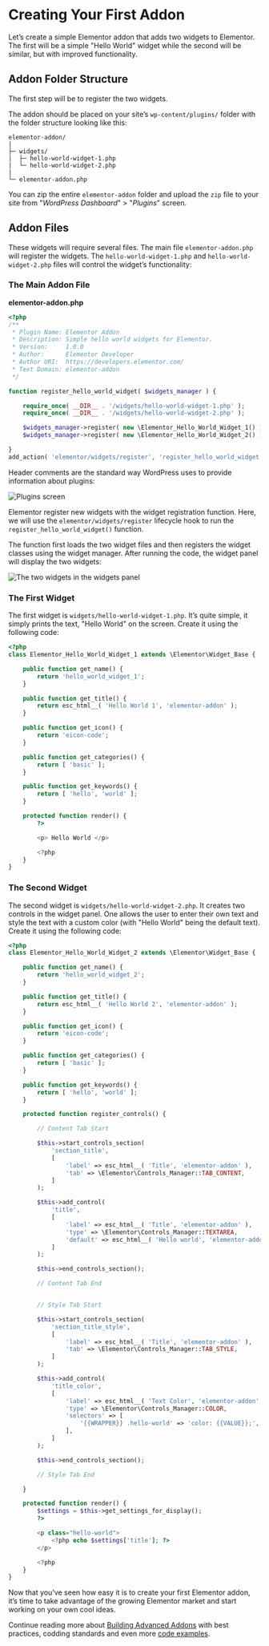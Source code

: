 # Creating Your First Addon

<Badge type="tip" vertical="top" text="Elementor Core" /> <Badge type="warning" vertical="top" text="Basic" />

Let’s create a simple Elementor addon that adds two widgets to Elementor. The first will be a simple "Hello World" widget while the second will be similar, but with improved functionality. 

## Addon Folder Structure

The first step will be to register the two widgets.

The addon should be placed on your site’s `wp-content/plugins/` folder with the folder structure looking like this:

```
elementor-addon/
|
├─ widgets/
|  ├─ hello-world-widget-1.php
|  └─ hello-world-widget-2.php
|
└─ elementor-addon.php
```

You can zip the entire `elementor-addon` folder and upload the `zip` file to your site from "_WordPress Dashboard_" > "_Plugins_" screen.

## Addon Files

These widgets will require several files. The main file `elementor-addon.php` will register the widgets. The `hello-world-widget-1.php` and `hello-world-widget-2.php` files will control the widget’s functionality: 

### The Main Addon File

**elementor-addon.php**

```php
<?php
/**
 * Plugin Name: Elementor Addon
 * Description: Simple hello world widgets for Elementor.
 * Version:     1.0.0
 * Author:      Elementor Developer
 * Author URI:  https://developers.elementor.com/
 * Text Domain: elementor-addon
 */

function register_hello_world_widget( $widgets_manager ) {

	require_once( __DIR__ . '/widgets/hello-world-widget-1.php' );
	require_once( __DIR__ . '/widgets/hello-world-widget-2.php' );

	$widgets_manager->register( new \Elementor_Hello_World_Widget_1() );
	$widgets_manager->register( new \Elementor_Hello_World_Widget_2() );

}
add_action( 'elementor/widgets/register', 'register_hello_world_widget' );
```

Header comments are the standard way WordPress uses to provide information about plugins:

<img :src="$withBase('/assets/img/elementor-addon-plugin-screen.png')" alt="Plugins screen">

Elementor register new widgets with the widget registration function. Here, we will use the `elementor/widgets/register` lifecycle hook to run the `register_hello_world_widget()` function.

The function first loads the two widget files and then registers the widget classes using the widget manager. After running the code, the widget panel will display the two widgets:

<img :src="$withBase('/assets/img/elementor-addon-widgets.png')" alt="The two widgets in the widgets panel">

### The First Widget

The first widget is `widgets/hello-world-widget-1.php`. It’s quite simple, it simply prints the text, "Hello World" on the screen. Create it using the following code:

```php
<?php
class Elementor_Hello_World_Widget_1 extends \Elementor\Widget_Base {

	public function get_name() {
		return 'hello_world_widget_1';
	}

	public function get_title() {
		return esc_html__( 'Hello World 1', 'elementor-addon' );
	}

	public function get_icon() {
		return 'eicon-code';
	}

	public function get_categories() {
		return [ 'basic' ];
	}

	public function get_keywords() {
		return [ 'hello', 'world' ];
	}

	protected function render() {
		?>

		<p> Hello World </p>

		<?php
	}
}
```

### The Second Widget

The second widget is `widgets/hello-world-widget-2.php`. It creates two controls in the widget panel. One allows the user to enter their own text and style the text with a custom color (with "Hello World" being the default text). Create it using the following code:

```php
<?php
class Elementor_Hello_World_Widget_2 extends \Elementor\Widget_Base {

	public function get_name() {
		return 'hello_world_widget_2';
	}

	public function get_title() {
		return esc_html__( 'Hello World 2', 'elementor-addon' );
	}

	public function get_icon() {
		return 'eicon-code';
	}

	public function get_categories() {
		return [ 'basic' ];
	}

	public function get_keywords() {
		return [ 'hello', 'world' ];
	}

	protected function register_controls() {

		// Content Tab Start

		$this->start_controls_section(
			'section_title',
			[
				'label' => esc_html__( 'Title', 'elementor-addon' ),
				'tab' => \Elementor\Controls_Manager::TAB_CONTENT,
			]
		);

		$this->add_control(
			'title',
			[
				'label' => esc_html__( 'Title', 'elementor-addon' ),
				'type' => \Elementor\Controls_Manager::TEXTAREA,
				'default' => esc_html__( 'Hello world', 'elementor-addon' ),
			]
		);

		$this->end_controls_section();

		// Content Tab End


		// Style Tab Start

		$this->start_controls_section(
			'section_title_style',
			[
				'label' => esc_html__( 'Title', 'elementor-addon' ),
				'tab' => \Elementor\Controls_Manager::TAB_STYLE,
			]
		);

		$this->add_control(
			'title_color',
			[
				'label' => esc_html__( 'Text Color', 'elementor-addon' ),
				'type' => \Elementor\Controls_Manager::COLOR,
				'selectors' => [
					'{{WRAPPER}} .hello-world' => 'color: {{VALUE}};',
				],
			]
		);

		$this->end_controls_section();

		// Style Tab End

	}

	protected function render() {
		$settings = $this->get_settings_for_display();
		?>

		<p class="hello-world">
			<?php echo $settings['title']; ?>
		</p>

		<?php
	}
}
```

Now that you’ve seen how easy it is to create your first Elementor addon, it’s time to take advantage of the growing Elementor market and start working on your own cool ideas.

Continue reading more about [Building Advanced Addons](./../addons/) with best practices, codding standards and even more [code examples](./../addons/addon-example/).
